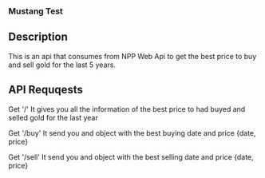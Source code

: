 ### Mustang Test

## Description

This is an api that consumes from NPP Web Api to get the best price to buy and sell gold for the last 5 years.

## API Requqests

Get '/'
It gives you all the information of the best price to had buyed and selled gold for the last year

Get '/buy'
It send you and object with the best buying date and price {date, price}

Get '/sell'
It send you and object with the best selling date and price {date, price}
